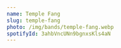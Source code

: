 ```yaml
---
name: Temple Fang
slug: temple-fang
photo: /img/bands/temple-fang.webp
spotifyId: 3ahbVncUNn9bgnxsKls4aN
---
```

